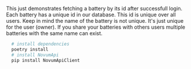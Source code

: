 This just demonstrates fetching a battery by its id after successfull login. Each battery has a unique id in our database. This id is unique over all users. Keep in mind the name of the battery is not unique. It's just unique for the user (owner). If you share your batteries with others users multiple batteries with the same name can exist.

```bash
  # install dependencies
  poetry install
  # install NovumApi
  pip install NovumApiClient
```